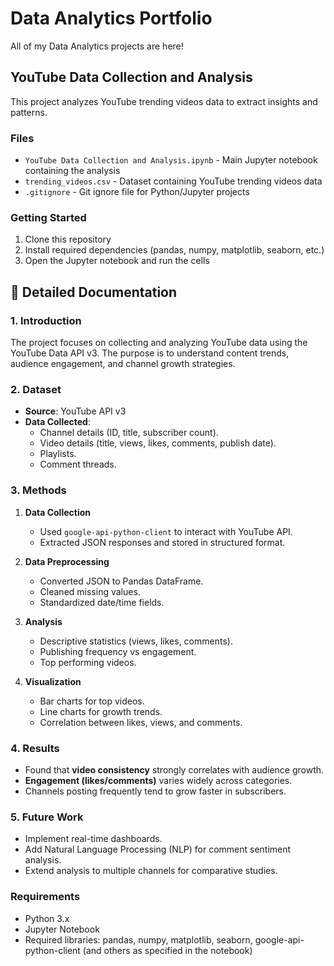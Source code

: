 # Data Analytics Portfolio

All of my Data Analytics projects are here!

## YouTube Data Collection and Analysis

This project analyzes YouTube trending videos data to extract insights and patterns.

### Files
- `YouTube Data Collection and Analysis.ipynb` - Main Jupyter notebook containing the analysis
- `trending_videos.csv` - Dataset containing YouTube trending videos data
- `.gitignore` - Git ignore file for Python/Jupyter projects

### Getting Started
1. Clone this repository
2. Install required dependencies (pandas, numpy, matplotlib, seaborn, etc.)
3. Open the Jupyter notebook and run the cells

## 🔹 Detailed Documentation

### **1. Introduction**
The project focuses on collecting and analyzing YouTube data using the YouTube Data API v3. The purpose is to understand content trends, audience engagement, and channel growth strategies.

### **2. Dataset**
- **Source**: YouTube API v3  
- **Data Collected**:  
  - Channel details (ID, title, subscriber count).  
  - Video details (title, views, likes, comments, publish date).  
  - Playlists.  
  - Comment threads.  

### **3. Methods**
1. **Data Collection**  
   - Used `google-api-python-client` to interact with YouTube API.  
   - Extracted JSON responses and stored in structured format.  

2. **Data Preprocessing**  
   - Converted JSON to Pandas DataFrame.  
   - Cleaned missing values.  
   - Standardized date/time fields.  

3. **Analysis**  
   - Descriptive statistics (views, likes, comments).  
   - Publishing frequency vs engagement.  
   - Top performing videos.  

4. **Visualization**  
   - Bar charts for top videos.  
   - Line charts for growth trends.  
   - Correlation between likes, views, and comments.  

### **4. Results**
- Found that **video consistency** strongly correlates with audience growth.  
- **Engagement (likes/comments)** varies widely across categories.  
- Channels posting frequently tend to grow faster in subscribers.  

### **5. Future Work**
- Implement real-time dashboards.  
- Add Natural Language Processing (NLP) for comment sentiment analysis.  
- Extend analysis to multiple channels for comparative studies.

### Requirements
- Python 3.x
- Jupyter Notebook
- Required libraries: pandas, numpy, matplotlib, seaborn, google-api-python-client (and others as specified in the notebook)

